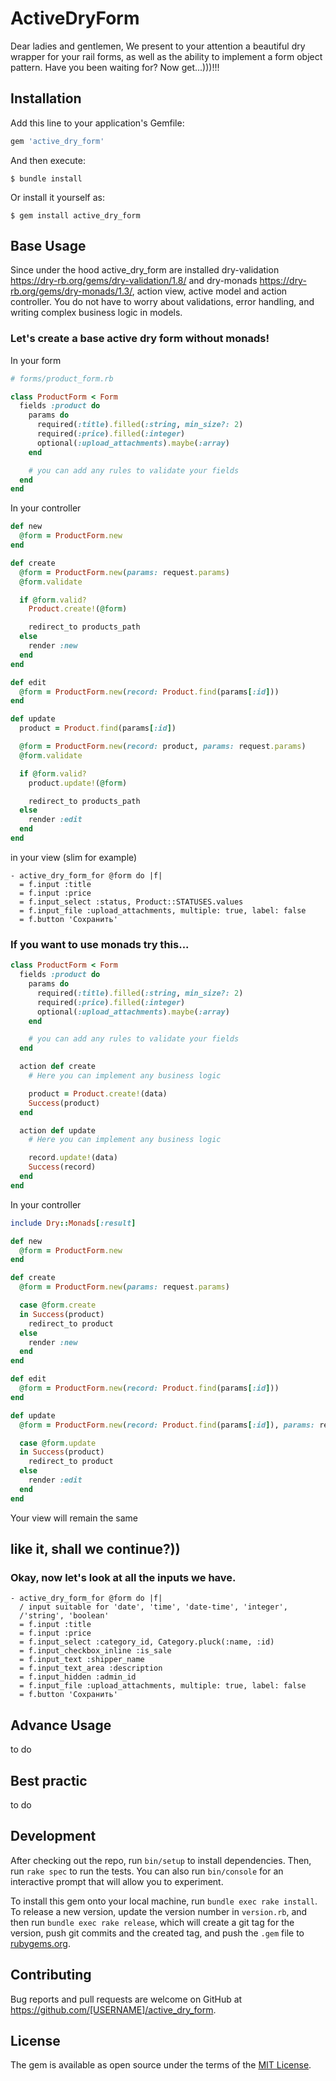 # ActiveDryForm


Dear ladies and gentlemen, We present to your attention a beautiful dry wrapper for your rail forms,
as well as the ability to implement a form object pattern. Have you been waiting for? Now get...)))!!!

## Installation

Add this line to your application's Gemfile:

```ruby
gem 'active_dry_form'
```

And then execute:

    $ bundle install

Or install it yourself as:

    $ gem install active_dry_form

## Base Usage


Since under the hood active_dry_form are installed
dry-validation https://dry-rb.org/gems/dry-validation/1.8/
and dry-monads https://dry-rb.org/gems/dry-monads/1.3/,
action view, active model and action controller.
You do not have to worry about validations, error handling, and
writing complex business logic in models.

### Let's create a base active dry form without monads!

In your form

```ruby
# forms/product_form.rb

class ProductForm < Form
  fields :product do
    params do
      required(:title).filled(:string, min_size?: 2)
      required(:price).filled(:integer)
      optional(:upload_attachments).maybe(:array)
    end

    # you can add any rules to validate your fields
  end
end
```
In your controller

```ruby
def new
  @form = ProductForm.new
end

def create
  @form = ProductForm.new(params: request.params)
  @form.validate

  if @form.valid?
    Product.create!(@form)

    redirect_to products_path
  else
    render :new
  end
end

def edit
  @form = ProductForm.new(record: Product.find(params[:id]))
end

def update
  product = Product.find(params[:id])

  @form = ProductForm.new(record: product, params: request.params)
  @form.validate

  if @form.valid?
    product.update!(@form)

    redirect_to products_path
  else
    render :edit
  end
end
```

in your view (slim for example)

```slim
- active_dry_form_for @form do |f|
  = f.input :title
  = f.input :price
  = f.input_select :status, Product::STATUSES.values
  = f.input_file :upload_attachments, multiple: true, label: false
  = f.button 'Сохранить'
```

### If you want to use monads try this...

```ruby
class ProductForm < Form
  fields :product do
    params do
      required(:title).filled(:string, min_size?: 2)
      required(:price).filled(:integer)
      optional(:upload_attachments).maybe(:array)
    end

    # you can add any rules to validate your fields
  end

  action def create
    # Here you can implement any business logic

    product = Product.create!(data)
    Success(product)
  end

  action def update
    # Here you can implement any business logic

    record.update!(data)
    Success(record)
  end
end
```
In your controller

```ruby
include Dry::Monads[:result]

def new
  @form = ProductForm.new
end

def create
  @form = ProductForm.new(params: request.params)

  case @form.create
  in Success(product)
    redirect_to product
  else
    render :new
  end
end

def edit
  @form = ProductForm.new(record: Product.find(params[:id]))
end

def update
  @form = ProductForm.new(record: Product.find(params[:id]), params: request.params)

  case @form.update
  in Success(product)
    redirect_to product
  else
    render :edit
  end
end
```

Your view will remain the same

## like it, shall we continue?))

### Okay, now let's look at all the inputs we have.

```slim
- active_dry_form_for @form do |f|
  / input suitable for 'date', 'time', 'date-time', 'integer',
  /'string', 'boolean'
  = f.input :title
  = f.input :price
  = f.input_select :category_id, Category.pluck(:name, :id)
  = f.input_checkbox_inline :is_sale
  = f.input_text :shipper_name
  = f.input_text_area :description
  = f.input_hidden :admin_id
  = f.input_file :upload_attachments, multiple: true, label: false
  = f.button 'Сохранить'

```

## Advance Usage
  to do

## Best practic
  to do

## Development

After checking out the repo, run `bin/setup` to install dependencies. Then, run `rake spec` to run the tests. You can also run `bin/console` for an interactive prompt that will allow you to experiment.

To install this gem onto your local machine, run `bundle exec rake install`. To release a new version, update the version number in `version.rb`, and then run `bundle exec rake release`, which will create a git tag for the version, push git commits and the created tag, and push the `.gem` file to [rubygems.org](https://rubygems.org).

## Contributing

Bug reports and pull requests are welcome on GitHub at https://github.com/[USERNAME]/active_dry_form.

## License

The gem is available as open source under the terms of the [MIT License](https://opensource.org/licenses/MIT).

